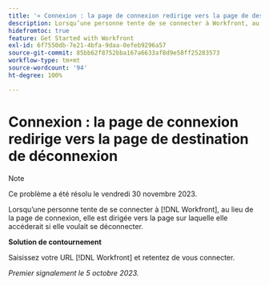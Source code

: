 ```yaml
---
title: '« Connexion : la page de connexion redirige vers la page de destination de déconnexion »'
description: Lorsqu’une personne tente de se connecter à Workfront, au lieu de la page de connexion, elle est dirigée vers la page sur laquelle elle accéderait si elle voulait se déconnecter.
hidefromtoc: true
feature: Get Started with Workfront
exl-id: 6f7550db-7e21-4bfa-9daa-0efeb9296a57
source-git-commit: 85bb62f8752bba167a6633af8d9e58ff25283573
workflow-type: tm+mt
source-wordcount: '94'
ht-degree: 100%

---
```


# Connexion : la page de connexion redirige vers la page de destination de déconnexion

>[!NOTE]
>
>Ce problème a été résolu le vendredi 30 novembre 2023.

Lorsqu’une personne tente de se connecter à [!DNL Workfront], au lieu de la page de connexion, elle est dirigée vers la page sur laquelle elle accéderait si elle voulait se déconnecter.

**Solution de contournement**

Saisissez votre URL [!DNL Workfront] et retentez de vous connecter.

_Premier signalement le 5 octobre 2023._
